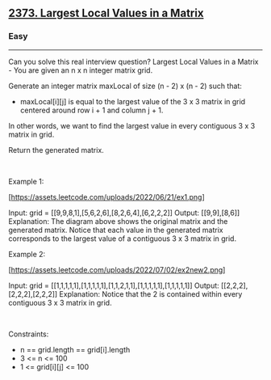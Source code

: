 <h2><a href="https://leetcode.com/problems/largest-local-values-in-a-matrix/">2373. Largest Local Values in a Matrix</a></h2><h3>Easy</h3><hr>Can you solve this real interview question? Largest Local Values in a Matrix - You are given an n x n integer matrix grid.

Generate an integer matrix maxLocal of size (n - 2) x (n - 2) such that:

 * maxLocal[i][j] is equal to the largest value of the 3 x 3 matrix in grid centered around row i + 1 and column j + 1.

In other words, we want to find the largest value in every contiguous 3 x 3 matrix in grid.

Return the generated matrix.

 

Example 1:

[https://assets.leetcode.com/uploads/2022/06/21/ex1.png]


Input: grid = [[9,9,8,1],[5,6,2,6],[8,2,6,4],[6,2,2,2]]
Output: [[9,9],[8,6]]
Explanation: The diagram above shows the original matrix and the generated matrix.
Notice that each value in the generated matrix corresponds to the largest value of a contiguous 3 x 3 matrix in grid.

Example 2:

[https://assets.leetcode.com/uploads/2022/07/02/ex2new2.png]


Input: grid = [[1,1,1,1,1],[1,1,1,1,1],[1,1,2,1,1],[1,1,1,1,1],[1,1,1,1,1]]
Output: [[2,2,2],[2,2,2],[2,2,2]]
Explanation: Notice that the 2 is contained within every contiguous 3 x 3 matrix in grid.


 

Constraints:

 * n == grid.length == grid[i].length
 * 3 <= n <= 100
 * 1 <= grid[i][j] <= 100